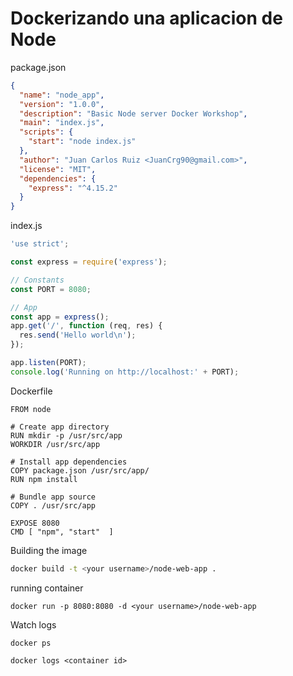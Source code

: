 # Dockerizando una aplicacion de Node

package.json
```json
{
  "name": "node_app",
  "version": "1.0.0",
  "description": "Basic Node server Docker Workshop",
  "main": "index.js",
  "scripts": {
    "start": "node index.js"
  },
  "author": "Juan Carlos Ruiz <JuanCrg90@gmail.com>",
  "license": "MIT",
  "dependencies": {
    "express": "^4.15.2"
  }
}
```

index.js

```javascript
'use strict';

const express = require('express');

// Constants
const PORT = 8080;

// App
const app = express();
app.get('/', function (req, res) {
  res.send('Hello world\n');
});

app.listen(PORT);
console.log('Running on http://localhost:' + PORT);
```

Dockerfile
```
FROM node

# Create app directory
RUN mkdir -p /usr/src/app
WORKDIR /usr/src/app

# Install app dependencies
COPY package.json /usr/src/app/
RUN npm install

# Bundle app source
COPY . /usr/src/app

EXPOSE 8080
CMD [ "npm", "start"  ]
```  

Building the image
```bash
docker build -t <your username>/node-web-app .
```

running container
```
docker run -p 8080:8080 -d <your username>/node-web-app
```

Watch logs
```
docker ps

docker logs <container id>
```

